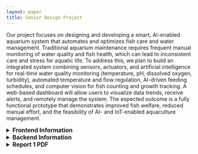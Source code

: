 ```yaml
---
layout: paper
title: Senior Design Project
---
```


Our project focuses on designing and developing a smart, AI-enabled aquarium system that automates and optimizes fish 
care and water management. Traditional aquarium maintenance requires frequent manual monitoring of water quality and
fish health, which can lead to inconsistent care and stress for aquatic life. To address this, we plan to build an 
integrated system combining sensors, actuators, and artificial intelligence for real-time water quality monitoring 
(temperature, pH, dissolved oxygen, turbidity), automated temperature and flow regulation, AI-driven feeding schedules, 
and computer vision for fish counting and growth tracking. A web-based dashboard will allow users to visualize data trends,
receive alerts, and remotely manage the system. The expected outcome is a fully functional prototype that demonstrates improved
fish welfare, reduced manual effort, and the feasibility of AI- and IoT-enabled aquaculture management.

<details>
  <summary style="font-size:1.1em; font-weight:bold; cursor:pointer;">Frontend Information</summary>
  <p>
    While my team has not decided on a frontend solution yet I have put my hat in the ring for SvelteJS (web) and
    Svelte Native (app). We are not 100% sure that an application is going to be plausible to develop on top of the web environment,
    but I think that using SvelteJS and Native for the frameworks will make it a consistent development experience.
  </p>
</details>

<details>
  <summary style="font-size:1.1em; font-weight:bold; cursor:pointer;">Backend Information</summary>
  <p>
    Below is an example of the .NET Web API, which is what we are using for the backend of the project. While we 
    have not started actual backend development, below is an example of a simple HTTP request handler for receiving temperature
    information from the Arduino. While I do not have the request made to request from the Arduino, as we do not have the hardware yet,
    this demonstrates the general idea. [Though it will have to be async as it is waiting on the Arduino] 
  </p>
  <pre style="background-color:#2d2d2d;color:#c678dd;padding:10px;border-radius:5px;overflow-x:auto;font-family:monospace;">
app.MapGet("/tanktemperature", () =>
{
    //TODO HTTP GET REQUEST TO ARDUINO BACKEND
    int temp = 0;
    return temp;
})
.WithName("GetTankTemperature");

app.Run();
  </pre>
</details>

<details>
  <summary style="font-size:1.1em; font-weight:bold; cursor:pointer;">Report 1 PDF</summary>
  <div id="seniordesign-pdf-wrapper" style="margin-top:1rem; width:100%; height:80vh; max-height:900px;"></div>
</details>

<!-- PDFObject JS -->
<script src="https://cdnjs.cloudflare.com/ajax/libs/pdfobject/2.2.8/pdfobject.min.js"></script>
<script>
  document.querySelectorAll('details').forEach(function(detail) {
    detail.addEventListener('toggle', function(e) {
      if (!this.open) return;

      const pdfWrapper = this.querySelector('div[id$="-pdf-wrapper"]');
      if (!pdfWrapper) return;

      PDFObject.embed(
        "{{ '/assets/SeniorDesign/report1.pdf' | relative_url }}", 
        "#" + pdfWrapper.id,
        { height: "100%", width: "100%", fallbackLink: "<p>This browser does not support PDFs. <a href='{{ '/assets/SeniorDesign/report1.pdf' | relative_url }}'>Download PDF</a>.</p>" }
      );
    }, { once: true });
  });
</script>

